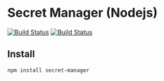 # Secret Manager (Nodejs)

[![Build Status](https://www.travis-ci.org/xahhy/secret-manager.svg?branch=master)](https://www.travis-ci.org/xahhy/secret-manager)
[![Build Status](http://localhost:8888/buildStatus/icon?job=secret-manager%2Fmaster)](http://localhost:8888/job/secret-manager/job/master/)

## Install

`npm install secret-manager`
